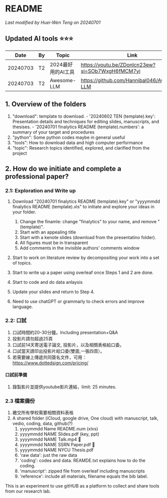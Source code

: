 # README

*Last modified by Huei-Wen Teng on 20240701*

## Updated AI tools ⭐⭐⭐


|Date | By| Topic   | Link|
|--|---|---|--|
|20240703| T2 | 2024最好用的AI工具 | https://youtu.be/ZDonlcn23ew?si=SOb7WxgH6fMCM7yi| 
|20240703| T2 | Awesome-LLM | https://github.com/Hannibal046/Awesome-LLM|





## 1. Overview of the folders

1. "download": template to download.
          - '20240602 TEN (template).key': Presentation details and techniques for editing slides, manuscripts, and thesises.
          - '20240701 finalytics README (template).numbers': a summary of your target and procedures 
2. "python": Some python codes maybe in general useful
3. "tools": How to download data and high computer performance
4. "topic": Research topics identified, explored, and clarified from the project

## 2. How do we initiate and complete a professional paper? 

### 2.1: Exploration and Write up

1. Download "20240701 finalytics README (template).key" or  "yyyymmdd finalytics README (template).xls" to initiate and explore your ideas in your folder.
       
    1. Change the finamle: change "finalytics" to your name, and remove "(template)".
    3. Start with an appealing title
    4. Start with a kenote slides (download from the presentatino folder). 
    5. All figures must be in transparent
    6. Add comments in the invisible authors' comments window
3. Start to work on literature review by decompositing your work into a set of topics. 
4. Start to write up a paper using overleaf once Steps 1 and 2 are done. 
5. Start to code and do data anlaysis
6. Update your slides and return to Step 4. 
7. Need to use chatGPT or grammarly to check errors and improve language. 


### 2.2: 口試

1. 口試時間約20-30分鐘。Including presentation+Q&A
2. 投影片請勿超過25頁
3. 口試前14天寄送電子論文, 投影片，以及相關表格給口委。
4. 口試當天請印出投影片給口委(雙面,一張四頁）。
5. 若需要線上傳遞共同簽名文件，可用：https://www.dottedsign.com/pricing/


#### 口試前準備

1. 錄製影片並提供youtube影片連結，limit: 25 minutes. 


### 2.3 檔案備份

1. 繳交所有學校需要相關資料表格
2. A shared folder (iCloud, google drive, One cloud)  with manuscript, talk, vedio, coding, data, github(?)
   1. yyyymmdd Name README.num (xlxs)
   2. yyyymmdd NAME Slides.pdf (key, ppt)
   3. yyyymmdd NAME Talk.mp4 :apple:
    4. yyyymmdd NAME SSRN Paper.pdf :apple:
    5. yyyymmdd NAME NYCU Thesis.pdf
    6. 'raw data': just the raw data
    7. 'coding': codes and data. REAMDE.txt explains how to do the coding. 
    8. 'manuscript': zipped file from overleaf including manuscripts
    9. 'reference': include all materials, filename equals the bib label. 

This is an experiment to use gitHUB as a platform to collect and share tools from our research lab. 

 




